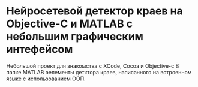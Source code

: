 # Нейросетевой детектор краев на Objective-C и MATLAB с небольшим графическим интефейсом 
Небольшой проект для знакомства с XCode, Cocoa и Objective-c
В папке MATLAB эелементы детктора краев, написанного на встроенном языке с использованием ООП.
